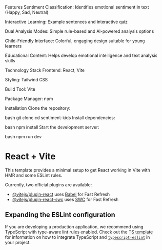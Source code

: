Features
Sentiment Classification: Identifies emotional sentiment in text (Happy, Sad, Neutral)

Interactive Learning: Example sentences and interactive quiz

Dual Analysis Modes: Simple rule-based and AI-powered analysis options

Child-Friendly Interface: Colorful, engaging design suitable for young learners

Educational Content: Helps develop emotional intelligence and text analysis skills

Technology Stack
Frontend: React, Vite

Styling: Tailwind CSS

Build Tool: Vite

Package Manager: npm

Installation
Clone the repository:

bash
git clone <repository-url>
cd sentiment-kids
Install dependencies:

bash
npm install
Start the development server:

bash
npm run dev


# React + Vite

This template provides a minimal setup to get React working in Vite with HMR and some ESLint rules.

Currently, two official plugins are available:

- [@vitejs/plugin-react](https://github.com/vitejs/vite-plugin-react/blob/main/packages/plugin-react) uses [Babel](https://babeljs.io/) for Fast Refresh
- [@vitejs/plugin-react-swc](https://github.com/vitejs/vite-plugin-react/blob/main/packages/plugin-react-swc) uses [SWC](https://swc.rs/) for Fast Refresh

## Expanding the ESLint configuration

If you are developing a production application, we recommend using TypeScript with type-aware lint rules enabled. Check out the [TS template](https://github.com/vitejs/vite/tree/main/packages/create-vite/template-react-ts) for information on how to integrate TypeScript and [`typescript-eslint`](https://typescript-eslint.io) in your project.
